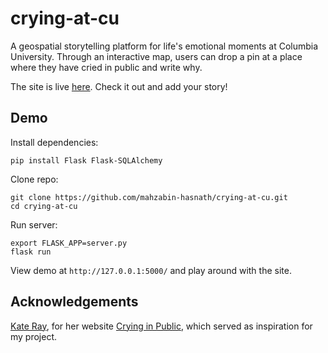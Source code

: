 # crying-at-cu

A geospatial storytelling platform for life's emotional moments at Columbia University. Through an interactive map, users can drop a pin at a place where they have cried in public and write why.

The site is live <a href="http://cryingatcu.pythonanywhere.com/">here</a>. Check it out and add your story!

## Demo
Install dependencies: 
```
pip install Flask Flask-SQLAlchemy
```

Clone repo:
```
git clone https://github.com/mahzabin-hasnath/crying-at-cu.git
cd crying-at-cu
```

Run server:
```
export FLASK_APP=server.py
flask run
```

View demo at `http://127.0.0.1:5000/` and play around with the site.

## Acknowledgements
<a href="https://twitter.com/kraykray">Kate Ray</a>, for her website <a href="https://cryinginpublic.com/">Crying in Public</a>, which served as inspiration for my project.

